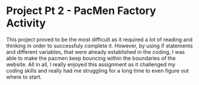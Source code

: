 # Project Pt 2 - PacMen Factory Activity
This project proved to be the most difficult as it required a lot of reading and thinking in order to successfuly complete it. However, by using if statements and different variables, that were already established in the coding, I was able to make the pacmen keep bouncing within the boundaries of the website. All in all, I really enjoyed this assignment as it challenged my coding skills and really had me struggling for a long time to even figure out where to start. 